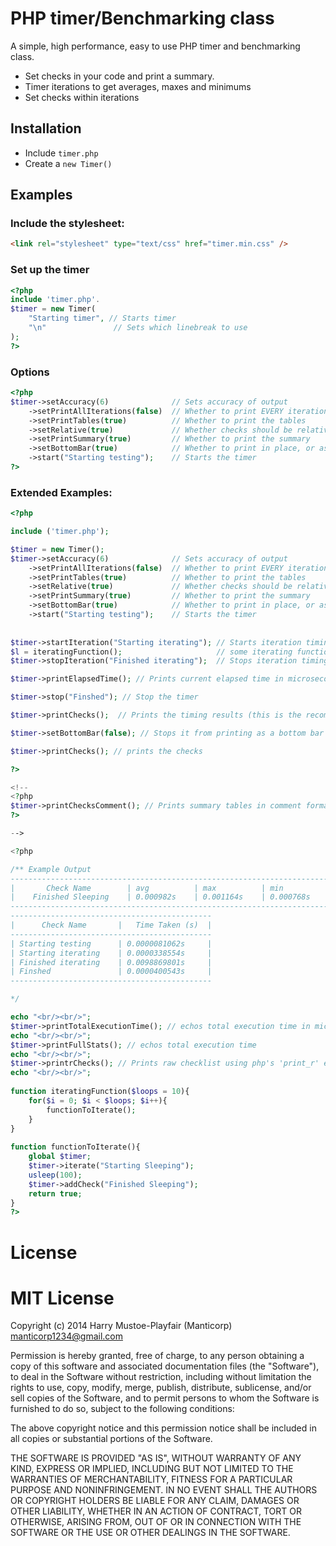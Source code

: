 # PHP timer/Benchmarking class

A simple, high performance, easy to use PHP timer and benchmarking class.

* Set checks in your code and print a summary.
* Timer iterations to get averages, maxes and minimums
* Set checks within iterations

## Installation

* Include ```timer.php```
* Create a ```new Timer()```

## Examples


### Include the stylesheet:
```html
<link rel="stylesheet" type="text/css" href="timer.min.css" />

```

### Set up the timer
```php
<?php
include 'timer.php'.
$timer = new Timer(
	"Starting timer", // Starts timer
	"\n" 			   // Sets which linebreak to use
);
?>

```

### Options
```php
<?php
$timer->setAccuracy(6)				// Sets accuracy of output
    ->setPrintAllIterations(false)  // Whether to print EVERY iteration
    ->setPrintTables(true)			// Whether to print the tables
    ->setRelative(true)				// Whether checks should be relative to one another or not
    ->setPrintSummary(true)			// Whether to print the summary
    ->setBottomBar(true)			// Whether to print in place, or as a fixed bottom bar (requires the CSS)
    ->start("Starting testing");	// Starts the timer
?>
```

### Extended Examples:

```php
<?php

include ('timer.php');

$timer = new Timer();
$timer->setAccuracy(6)				// Sets accuracy of output
    ->setPrintAllIterations(false)  // Whether to print EVERY iteration
    ->setPrintTables(true)			// Whether to print the tables
    ->setRelative(true)				// Whether checks should be relative to one another or not
    ->setPrintSummary(true)			// Whether to print the summary
    ->setBottomBar(true)			// Whether to print in place, or as a fixed bottom bar (requires the CSS)
    ->start("Starting testing");	// Starts the timer
	
 
$timer->startIteration("Starting iterating"); // Starts iteration timing (good for benchmarks)
$l = iteratingFunction();					  // some iterating function...
$timer->stopIteration("Finished iterating");  // Stops iteration timing

$timer->printElapsedTime(); // Prints current elapsed time in microseconds e.g. 0.009788990020752

$timer->stop("Finshed"); // Stop the timer

$timer->printChecks();  // Prints the timing results (this is the recommended output method)

$timer->setBottomBar(false); // Stops it from printing as a bottom bar

$timer->printChecks(); // prints the checks

?>

<!--
<?php
$timer->printChecksComment(); // Prints summary tables in comment format (easily viewed in 'view source')
?>

-->

<?php

/** Example Output
------------------------------------------------------------------------
|       Check Name        | avg          | max          | min          |
|    Finished Sleeping    | 0.000982s    | 0.001164s    | 0.000768s    |
------------------------------------------------------------------------
---------------------------------------------
|      Check Name       |   Time Taken (s)  |
---------------------------------------------
| Starting testing      | 0.0000081062s     |
| Starting iterating    | 0.0000338554s     |
| Finished iterating    | 0.0098869801s     |
| Finshed               | 0.0000400543s     |
---------------------------------------------

*/

echo "<br/><br/>";
$timer->printTotalExecutionTime(); // echos total execution time in microseconds e.g. 0.009821891784668
echo "<br/><br/>";
$timer->printFullStats(); // echos total execution time
echo "<br/><br/>";
$timer->printrChecks(); // Prints raw checklist using php's 'print_r' enclosed in <pre> tags
echo "<br/><br/>";
 
function iteratingFunction($loops = 10){
	for($i = 0; $i < $loops; $i++){
		functionToIterate();
	}
}
 
function functionToIterate(){
	global $timer;
	$timer->iterate("Starting Sleeping");
	usleep(100);
	$timer->addCheck("Finished Sleeping");
	return true;
}
?>
```

# License

MIT License
===========

Copyright (c) 2014 Harry Mustoe-Playfair (Manticorp) <manticorp1234@gmail.com>

Permission is hereby granted, free of charge, to any person obtaining a
copy of this software and associated documentation files (the "Software"),
to deal in the Software without restriction, including without limitation
the rights to use, copy, modify, merge, publish, distribute, sublicense,
and/or sell copies of the Software, and to permit persons to whom the
Software is furnished to do so, subject to the following conditions:

The above copyright notice and this permission notice shall be included in
all copies or substantial portions of the Software.

THE SOFTWARE IS PROVIDED "AS IS", WITHOUT WARRANTY OF ANY KIND, EXPRESS OR
IMPLIED, INCLUDING BUT NOT LIMITED TO THE WARRANTIES OF MERCHANTABILITY,
FITNESS FOR A PARTICULAR PURPOSE AND NONINFRINGEMENT. IN NO EVENT SHALL
THE AUTHORS OR COPYRIGHT HOLDERS BE LIABLE FOR ANY CLAIM, DAMAGES OR OTHER
LIABILITY, WHETHER IN AN ACTION OF CONTRACT, TORT OR OTHERWISE, ARISING
FROM, OUT OF OR IN CONNECTION WITH THE SOFTWARE OR THE USE OR OTHER
DEALINGS IN THE SOFTWARE.